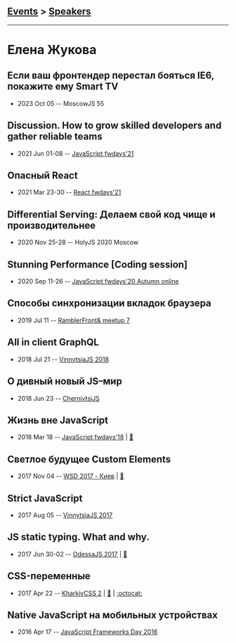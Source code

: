 ## [Events](../README.md) > [Speakers](../speakers.md)
---

# Елена Жукова

## Если ваш фронтендер перестал бояться IE6, покажите ему Smart TV
- 2023 Oct 05 -- MoscowJS 55    
## Discussion. How to grow skilled developers and gather reliable teams
- 2021 Jun 01-08 -- [JavaScript fwdays&#39;21](https://youtu.be/dzGymPC3YbE)    
## Опасный React
- 2021 Mar 23-30 -- [React fwdays&#39;21](https://youtu.be/ze4Qve1azA0)    
## Differential Serving: Делаем свой код чище и производительнее
- 2020 Nov 25-28 -- HolyJS 2020 Moscow    
## Stunning Performance [Coding session]
- 2020 Sep 11-26 -- [JavaScript fwdays&#39;20 Autumn online](https://youtu.be/Re0KjmkbSxo)    
## Способы синхронизации вкладок браузера
- 2019 Jul 11 -- [RamblerFront&amp; meetup 7](https://www.youtube.com/watch?v=ufdPSWiZcmQ)    
## All in client GraphQL
- 2018 Jul 21 -- [VinnytsiaJS 2018](https://youtu.be/_-NJVzZ9b6g)    
## О дивный новый JS–мир
- 2018 Jun 23 -- [ChernivtsiJS](https://youtu.be/uNKuJANi4RU)    
## Жизнь вне JavaScript
- 2018 Mar 18 -- [JavaScript fwdays&#39;18](https://youtu.be/gMWNlv6muNY)  | [:notebook:](https://www.slideshare.net/fwdays/javascript-91459939)  
## Светлое будущее Custom Elements
- 2017 Nov 04 -- [WSD 2017 - Киев](https://www.youtube.com/watch?v=SX3qGBZ6UpM)  | [:notebook:](https://wsd.events/2017/11/04/pres/custom-elements.pdf)  
## Strict JavaScript
- 2017 Aug 05 -- [VinnytsiaJS 2017](https://www.youtube.com/watch?v=XJiRqW2Gf6o)    
## JS static typing. What and why.
- 2017 Jun 30-02 -- [OdessaJS 2017](https://youtu.be/nkgbeb_ONCk)  | [:notebook:](https://www.slideshare.net/OdessaJSConf/helen-zhukova-js-static-typing-what-and-why)  
## CSS-переменные
- 2017 Apr 22 -- [KharkivCSS 2](https://www.youtube.com/watch?v=D2o-k0eEDHs)  | [:notebook:](https://github.com/webcamp-ua/kharkiv-css/blob/master/CSS%20Variables.pdf) | [:octocat:](https://github.com/webcamp-ua/kharkiv-css) 
## Native JavaScript на мобильных устройствах
- 2016 Apr 17 -- [JavaScript Frameworks Day 2016](https://frameworksdays.com/event/js-frameworks-day-2016/review/native-js-on-mobile)    

